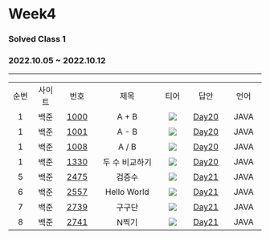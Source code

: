 # Week4
### Solved Class 1
### 2022.10.05 ~ 2022.10.12
---
<div align="center">
  <table>
    <tr>
      <td align="center" width="80px;";>순번</td>
      <td align="center" width="100px;";>사이트</td>
      <td align="center" width="100px;";>번호</td>
      <td align="center" width="300px;";>제목</td>
      <td align="center" width="100px;";>티어</td>
      <td align="center" width="100px;";>답안</td>
      <td align="center" width="100px;";>언어</td>
    </tr>
    <tr>
      <td align="center">
        1
      </td>
      <td align="center">
        백준
      </td>
      <td align="center">
        <a href="https://www.acmicpc.net/problem/1000">
            1000
        </a>
      </td>
      <td align="center">
        A + B
      </td>
      <td align="center">
        <sub><img src="https://user-images.githubusercontent.com/81818730/190453860-bdfec0ad-dd92-4fb1-a56c-5f394831a0c5.png"></sub>
      </td>
      <td align="center">
        <a href="https://github.com/coteordie/Eunmin/blob/main/Study3-Solved_Class1/Week5/Day20/BOJ_1000.java">
            Day20
        </a>
      </td>
      <td align="center">
        JAVA
      </td>
    </tr>
    <tr>
      <td align="center">
        1
      </td>
      <td align="center">
        백준
      </td>
      <td align="center">
        <a href="https://www.acmicpc.net/problem/1001">
            1001
        </a>
      </td>
      <td align="center">
        A - B
      </td>
      <td align="center">
        <sub><img src="https://user-images.githubusercontent.com/81818730/190453860-bdfec0ad-dd92-4fb1-a56c-5f394831a0c5.png"></sub>
      </td>
      <td align="center">
        <a href="https://github.com/coteordie/Eunmin/blob/main/Study3-Solved_Class1/Week5/Day20/BOJ_1001.java">
            Day20
        </a>
      </td>
      <td align="center">
        JAVA
      </td>
    </tr>
    <tr>
      <td align="center">
        1
      </td>
      <td align="center">
        백준
      </td>
      <td align="center">
        <a href="https://www.acmicpc.net/problem/1008">
            1008
        </a>
      </td>
      <td align="center">
        A / B
      </td>
      <td align="center">
        <sub><img src="https://user-images.githubusercontent.com/81818730/190453860-bdfec0ad-dd92-4fb1-a56c-5f394831a0c5.png"></sub>
      </td>
      <td align="center">
        <a href="https://github.com/coteordie/Eunmin/blob/main/Study3-Solved_Class1/Week5/Day20/BOJ_1008.java">
            Day20
        </a>
      </td>
      <td align="center">
        JAVA
      </td>
    </tr>
    <tr>
      <td align="center">
        1
      </td>
      <td align="center">
        백준
      </td>
      <td align="center">
        <a href="https://www.acmicpc.net/problem/1330">
            1330
        </a>
      </td>
      <td align="center">
        두 수 비교하기
      </td>
      <td align="center">
        <sub><img src="https://user-images.githubusercontent.com/81818730/190453860-bdfec0ad-dd92-4fb1-a56c-5f394831a0c5.png"></sub>
      </td>
      <td align="center">
        <a href="https://github.com/coteordie/Eunmin/blob/main/Study3-Solved_Class1/Week5/Day20/BOJ_1330.java">
            Day20
        </a>
      </td>
      <td align="center">
        JAVA
      </td>
    </tr>
    <tr>
      <td align="center">
        5
      </td>
      <td align="center">
        백준
      </td>
      <td align="center">
        <a href="https://www.acmicpc.net/problem/2475">
            2475
        </a>
      </td>
      <td align="center">
        검증수
      </td>
      <td align="center">
        <sub><img src="https://user-images.githubusercontent.com/81818730/190453860-bdfec0ad-dd92-4fb1-a56c-5f394831a0c5.png"></sub>
      </td>
      <td align="center">
        <a href="https://github.com/coteordie/Eunmin/blob/main/Study3-Solved_Class1/Week5/Day21/BOJ_2475.java">
            Day21
        </a>
      </td>
      <td align="center">
        JAVA
      </td>
    </tr>
    <tr>
      <td align="center">
        6
      </td>
      <td align="center">
        백준
      </td>
      <td align="center">
        <a href="https://www.acmicpc.net/problem/2557">
            2557
        </a>
      </td>
      <td align="center">
        Hello World
      </td>
      <td align="center">
        <sub><img src="https://user-images.githubusercontent.com/81818730/190453860-bdfec0ad-dd92-4fb1-a56c-5f394831a0c5.png"></sub>
      </td>
      <td align="center">
        <a href="https://github.com/coteordie/Eunmin/blob/main/Study3-Solved_Class1/Week5/Day21/BOJ_2557.java">
            Day21
        </a>
      </td>
      <td align="center">
        JAVA
      </td>
    </tr>
    <tr>
      <td align="center">
        7
      </td>
      <td align="center">
        백준
      </td>
      <td align="center">
        <a href="https://www.acmicpc.net/problem/2739">
            2739
        </a>
      </td>
      <td align="center">
        구구단
      </td>
      <td align="center">
        <sub><img src="https://user-images.githubusercontent.com/81818730/190453860-bdfec0ad-dd92-4fb1-a56c-5f394831a0c5.png"></sub>
      </td>
      <td align="center">
        <a href="https://github.com/coteordie/Eunmin/blob/main/Study3-Solved_Class1/Week5/Day21/BOJ_2739.java">
            Day21
        </a>
      </td>
      <td align="center">
        JAVA
      </td>
    </tr>
    <tr>
      <td align="center">
        8
      </td>
      <td align="center">
        백준
      </td>
      <td align="center">
        <a href="https://www.acmicpc.net/problem/2741">
            2741
        </a>
      </td>
      <td align="center">
        N찍기
      </td>
      <td align="center">
        <sub><img src="https://user-images.githubusercontent.com/81818730/190453860-bdfec0ad-dd92-4fb1-a56c-5f394831a0c5.png"></sub>
      </td>
      <td align="center">
        <a href="https://github.com/coteordie/Eunmin/blob/main/Study3-Solved_Class1/Week5/Day21/BOJ_2741.java">
            Day21
        </a>
      </td>
      <td align="center">
        JAVA
      </td>
    </tr>
  </table>
</div>
